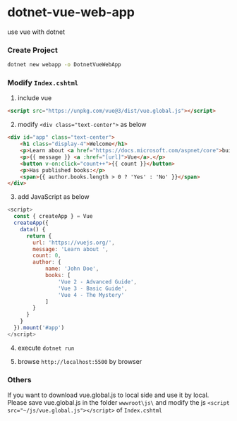 # dotnet-vue-web-app
use vue with dotnet

### Create Project

``` bash
dotnet new webapp -o DotnetVueWebApp
```

### Modify `Index.cshtml`

1. include vue

``` html
<script src="https://unpkg.com/vue@3/dist/vue.global.js"></script>
```
2. modify `<div class="text-center">` as below

``` html
<div id="app" class="text-center">
    <h1 class="display-4">Welcome</h1>
    <p>Learn about <a href="https://docs.microsoft.com/aspnet/core">building Web apps with ASP.NET Core</a>.</p>
    <p>{{ message }} <a :href="[url]">Vue</a>.</p>
    <button v-on:click="count++">{{ count }}</button>
    <p>Has published books:</p>
    <span>{{ author.books.length > 0 ? 'Yes' : 'No' }}</span>
</div>
```
3. add JavaScript as below

``` js
<script>
  const { createApp } = Vue
  createApp({
    data() {
      return {
        url: 'https://vuejs.org/',
        message: 'Learn about ',
        count: 0,
        author: {
            name: 'John Doe',
            books: [
                'Vue 2 - Advanced Guide',
                'Vue 3 - Basic Guide',
                'Vue 4 - The Mystery'
            ]
        }
      }
    }
  }).mount('#app')
</script>
```

4. execute `dotnet run`

5. browse `http://localhost:5500` by browser

### Others

If you want to download vue.global.js to local side and use it by local.
Please save vue.global.js in the folder `wwwroot\js\` and modify the js
`<script src="~/js/vue.global.js"></script>` of `Index.cshtml` 

